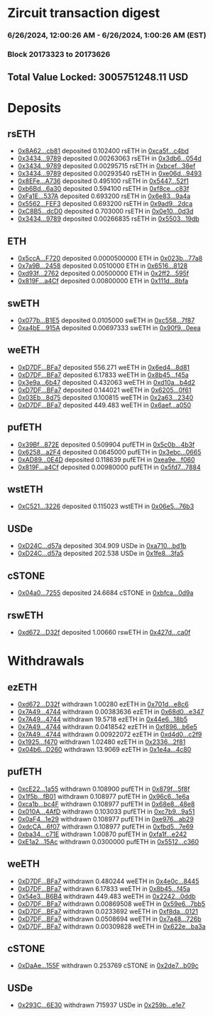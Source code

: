 # Zircuit transaction digest
### 6/26/2024, 12:00:26 AM - 6/26/2024, 1:00:26 AM (EST)
### Block 20173323 to 20173626

## Total Value Locked: 3005751248.11 USD

# Deposits
## rsETH
- [0x8A62...cb81](https://etherscan.io/address/0x8A623b489677f1eEEd0F8fF9fF2E6a363d78cb81) deposited 0.102400 rsETH in [0xca5f...c4bd](https://etherscan.io/tx/0x8A623b489677f1eEEd0F8fF9fF2E6a363d78cb81)
- [0x3434...9789](https://etherscan.io/address/0x34349c5569e7B846c3558961552D2202760A9789) deposited 0.00263063 rsETH in [0x3db6...054d](https://etherscan.io/tx/0x34349c5569e7B846c3558961552D2202760A9789)
- [0x3434...9789](https://etherscan.io/address/0x34349c5569e7B846c3558961552D2202760A9789) deposited 0.00295715 rsETH in [0xbcef...38ef](https://etherscan.io/tx/0x34349c5569e7B846c3558961552D2202760A9789)
- [0x3434...9789](https://etherscan.io/address/0x34349c5569e7B846c3558961552D2202760A9789) deposited 0.00293540 rsETH in [0xe06d...9493](https://etherscan.io/tx/0x34349c5569e7B846c3558961552D2202760A9789)
- [0x8EFe...A736](https://etherscan.io/address/0x8EFeF165ecC61268B2C94d13e77A9AAD11D2A736) deposited 0.495100 rsETH in [0x5447...52f1](https://etherscan.io/tx/0x8EFeF165ecC61268B2C94d13e77A9AAD11D2A736)
- [0xb6Bd...6a30](https://etherscan.io/address/0xb6Bda52617089dD28E2026f0Ee5705F35C256a30) deposited 0.594100 rsETH in [0xf8ce...c83f](https://etherscan.io/tx/0xb6Bda52617089dD28E2026f0Ee5705F35C256a30)
- [0xFa1E...537A](https://etherscan.io/address/0xFa1E48D4d5b56202C4278444faAE0D4Dd8F5537A) deposited 0.693200 rsETH in [0x6e83...9a4a](https://etherscan.io/tx/0xFa1E48D4d5b56202C4278444faAE0D4Dd8F5537A)
- [0x5562...FEF3](https://etherscan.io/address/0x5562Dd34A7bD3E7351011b428ca4dDB87C52FEF3) deposited 0.693200 rsETH in [0x9ad9...2dca](https://etherscan.io/tx/0x5562Dd34A7bD3E7351011b428ca4dDB87C52FEF3)
- [0xC8B5...dcD0](https://etherscan.io/address/0xC8B5813895d7a673B86d42960fC2C896f090dcD0) deposited 0.703000 rsETH in [0x0e10...0d3d](https://etherscan.io/tx/0xC8B5813895d7a673B86d42960fC2C896f090dcD0)
- [0x3434...9789](https://etherscan.io/address/0x34349c5569e7B846c3558961552D2202760A9789) deposited 0.00266835 rsETH in [0x5503...19db](https://etherscan.io/tx/0x34349c5569e7B846c3558961552D2202760A9789)
## ETH
- [0x5ccA...F720](https://etherscan.io/address/0x5ccAD425d065378762F95876903dfCC1CB29F720) deposited 0.0000500000 ETH in [0x023b...77a8](https://etherscan.io/tx/0x5ccAD425d065378762F95876903dfCC1CB29F720)
- [0x7a9B...2458](https://etherscan.io/address/0x7a9B4f41144e8fc691B393d9Abf347B5835e2458) deposited 0.0510000 ETH in [0x6516...8128](https://etherscan.io/tx/0x7a9B4f41144e8fc691B393d9Abf347B5835e2458)
- [0xd93f...2762](https://etherscan.io/address/0xd93ff1E24FD7ba707f17c7b9c0cCf29384B82762) deposited 0.00500000 ETH in [0x2ff2...595f](https://etherscan.io/tx/0xd93ff1E24FD7ba707f17c7b9c0cCf29384B82762)
- [0x819F...a4Cf](https://etherscan.io/address/0x819F98cd2a2374Ceeede3df380DC46084c7Fa4Cf) deposited 0.00800000 ETH in [0x111d...8bfa](https://etherscan.io/tx/0x819F98cd2a2374Ceeede3df380DC46084c7Fa4Cf)
## swETH
- [0x077b...B1E5](https://etherscan.io/address/0x077b0df30677416cA022baE41C4345792fFaB1E5) deposited 0.0105000 swETH in [0xc558...7f87](https://etherscan.io/tx/0x077b0df30677416cA022baE41C4345792fFaB1E5)
- [0xa4bE...915A](https://etherscan.io/address/0xa4bEce1BF6d1B8A16Fb933632A332Ea8c7bB915A) deposited 0.00697333 swETH in [0x90f9...0eea](https://etherscan.io/tx/0xa4bEce1BF6d1B8A16Fb933632A332Ea8c7bB915A)
## weETH
- [0xD7DF...BFa7](https://etherscan.io/address/0xD7DF7E085214743530afF339aFC420c7c720BFa7) deposited 556.271 weETH in [0x6ed4...8d81](https://etherscan.io/tx/0xD7DF7E085214743530afF339aFC420c7c720BFa7)
- [0xD7DF...BFa7](https://etherscan.io/address/0xD7DF7E085214743530afF339aFC420c7c720BFa7) deposited 6.17833 weETH in [0x8b45...f45a](https://etherscan.io/tx/0xD7DF7E085214743530afF339aFC420c7c720BFa7)
- [0x3e9a...6b47](https://etherscan.io/address/0x3e9a8Bf4A72b87ae212D116f8904817122a76b47) deposited 0.432063 weETH in [0xd10a...b4d2](https://etherscan.io/tx/0x3e9a8Bf4A72b87ae212D116f8904817122a76b47)
- [0xD7DF...BFa7](https://etherscan.io/address/0xD7DF7E085214743530afF339aFC420c7c720BFa7) deposited 0.144021 weETH in [0x6205...0f61](https://etherscan.io/tx/0xD7DF7E085214743530afF339aFC420c7c720BFa7)
- [0x03Eb...8d75](https://etherscan.io/address/0x03Eb5Fc108F22Ba61c7b4F9f742B47cA99298d75) deposited 0.100815 weETH in [0x2a63...2340](https://etherscan.io/tx/0x03Eb5Fc108F22Ba61c7b4F9f742B47cA99298d75)
- [0xD7DF...BFa7](https://etherscan.io/address/0xD7DF7E085214743530afF339aFC420c7c720BFa7) deposited 449.483 weETH in [0x6aef...a050](https://etherscan.io/tx/0xD7DF7E085214743530afF339aFC420c7c720BFa7)
## pufETH
- [0x39Bf...872E](https://etherscan.io/address/0x39Bf200a7613Fbc1B7e19D0EF29E83B969DF872E) deposited 0.509904 pufETH in [0x5c0b...4b3f](https://etherscan.io/tx/0x39Bf200a7613Fbc1B7e19D0EF29E83B969DF872E)
- [0x6258...a2F4](https://etherscan.io/address/0x6258931fC8Bde913a5CD7FA791eA9f15e700a2F4) deposited 0.0645000 pufETH in [0x3ebc...0665](https://etherscan.io/tx/0x6258931fC8Bde913a5CD7FA791eA9f15e700a2F4)
- [0xAD89...0E4D](https://etherscan.io/address/0xAD894B3EbdC84627e02981fe2bC0dAD93CA20E4D) deposited 0.118639 pufETH in [0xea9e...f060](https://etherscan.io/tx/0xAD894B3EbdC84627e02981fe2bC0dAD93CA20E4D)
- [0x819F...a4Cf](https://etherscan.io/address/0x819F98cd2a2374Ceeede3df380DC46084c7Fa4Cf) deposited 0.00980000 pufETH in [0x5fd7...7884](https://etherscan.io/tx/0x819F98cd2a2374Ceeede3df380DC46084c7Fa4Cf)
## wstETH
- [0xC521...3226](https://etherscan.io/address/0xC521b9AA945e40DD8128C19c0D1bd6033CB43226) deposited 0.115023 wstETH in [0x06e5...76b3](https://etherscan.io/tx/0xC521b9AA945e40DD8128C19c0D1bd6033CB43226)
## USDe
- [0xD24C...d57a](https://etherscan.io/address/0xD24Cfe2d0fa81369ca6291c28ac5426e16B6d57a) deposited 304.909 USDe in [0xa710...bd1b](https://etherscan.io/tx/0xD24Cfe2d0fa81369ca6291c28ac5426e16B6d57a)
- [0xD24C...d57a](https://etherscan.io/address/0xD24Cfe2d0fa81369ca6291c28ac5426e16B6d57a) deposited 202.538 USDe in [0x1fe8...3fa5](https://etherscan.io/tx/0xD24Cfe2d0fa81369ca6291c28ac5426e16B6d57a)
## cSTONE
- [0x04a0...7255](https://etherscan.io/address/0x04a0F64225066999175906bFb7954B07391C7255) deposited 24.6684 cSTONE in [0xbfca...0d9a](https://etherscan.io/tx/0x04a0F64225066999175906bFb7954B07391C7255)
## rswETH
- [0xd672...D32f](https://etherscan.io/address/0xd6725822B20A993329B448FE4615D94814A8D32f) deposited 1.00660 rswETH in [0x427d...ca0f](https://etherscan.io/tx/0xd6725822B20A993329B448FE4615D94814A8D32f)
# Withdrawals
## ezETH
- [0xd672...D32f](https://etherscan.io/address/0xd6725822B20A993329B448FE4615D94814A8D32f) withdrawn 1.00280 ezETH in [0x701d...e8c6](https://etherscan.io/tx/0xd6725822B20A993329B448FE4615D94814A8D32f)
- [0x7A49...4744](https://etherscan.io/address/0x7A493Be5c2ce014cD049Bf178a1ac0Db1B434744) withdrawn 0.00383636 ezETH in [0x68d0...e347](https://etherscan.io/tx/0x7A493Be5c2ce014cD049Bf178a1ac0Db1B434744)
- [0x7A49...4744](https://etherscan.io/address/0x7A493Be5c2ce014cD049Bf178a1ac0Db1B434744) withdrawn 19.5718 ezETH in [0x44e6...18b5](https://etherscan.io/tx/0x7A493Be5c2ce014cD049Bf178a1ac0Db1B434744)
- [0x7A49...4744](https://etherscan.io/address/0x7A493Be5c2ce014cD049Bf178a1ac0Db1B434744) withdrawn 0.0418542 ezETH in [0xf896...b6e5](https://etherscan.io/tx/0x7A493Be5c2ce014cD049Bf178a1ac0Db1B434744)
- [0x7A49...4744](https://etherscan.io/address/0x7A493Be5c2ce014cD049Bf178a1ac0Db1B434744) withdrawn 0.00922072 ezETH in [0xd4d0...c2f9](https://etherscan.io/tx/0x7A493Be5c2ce014cD049Bf178a1ac0Db1B434744)
- [0x1925...f470](https://etherscan.io/address/0x192567995E2b5795f3cD195276302eE36F61f470) withdrawn 1.02480 ezETH in [0x2336...2f81](https://etherscan.io/tx/0x192567995E2b5795f3cD195276302eE36F61f470)
- [0x04b6...D260](https://etherscan.io/address/0x04b6c1d2C9EA868E8e37c035E1c7Fcadd475D260) withdrawn 13.9069 ezETH in [0x1e4a...4c80](https://etherscan.io/tx/0x04b6c1d2C9EA868E8e37c035E1c7Fcadd475D260)
## pufETH
- [0xcE22...1a55](https://etherscan.io/address/0xcE225Fb9eaA879ED1a555e7e6DF103B963ED1a55) withdrawn 0.108900 pufETH in [0x879f...5f8f](https://etherscan.io/tx/0xcE225Fb9eaA879ED1a555e7e6DF103B963ED1a55)
- [0x1f5b...fB01](https://etherscan.io/address/0x1f5b5f7bC673eAAE2607f79609C178DB9e23fB01) withdrawn 0.108977 pufETH in [0x96c6...1e6a](https://etherscan.io/tx/0x1f5b5f7bC673eAAE2607f79609C178DB9e23fB01)
- [0xca1b...bc4F](https://etherscan.io/address/0xca1b70127fD314412Eb7c9F9a56b775703d1bc4F) withdrawn 0.108977 pufETH in [0x68e8...48e8](https://etherscan.io/tx/0xca1b70127fD314412Eb7c9F9a56b775703d1bc4F)
- [0x010A...4AfD](https://etherscan.io/address/0x010AC1d7e09682B2c80B9fFB06C8df9a27f94AfD) withdrawn 0.103033 pufETH in [0xc7b9...9a51](https://etherscan.io/tx/0x010AC1d7e09682B2c80B9fFB06C8df9a27f94AfD)
- [0x0aF4...1e29](https://etherscan.io/address/0x0aF4cb20213Fc3048007DAf8B0ab319FE8031e29) withdrawn 0.108977 pufETH in [0xe976...ab29](https://etherscan.io/tx/0x0aF4cb20213Fc3048007DAf8B0ab319FE8031e29)
- [0xdcCA...6f07](https://etherscan.io/address/0xdcCA121C67d2BC5E8cF703e797f4843CF2326f07) withdrawn 0.108977 pufETH in [0xfbd5...7e69](https://etherscan.io/tx/0xdcCA121C67d2BC5E8cF703e797f4843CF2326f07)
- [0xba34...c71E](https://etherscan.io/address/0xba34C3ECe21170126b2E8fA834fc987F3411c71E) withdrawn 1.00870 pufETH in [0xfa1f...e242](https://etherscan.io/tx/0xba34C3ECe21170126b2E8fA834fc987F3411c71E)
- [0xE1a2...15Ac](https://etherscan.io/address/0xE1a2e57F134706278f5D91A3D0756AC2e92a15Ac) withdrawn 0.0300000 pufETH in [0x5512...c360](https://etherscan.io/tx/0xE1a2e57F134706278f5D91A3D0756AC2e92a15Ac)
## weETH
- [0xD7DF...BFa7](https://etherscan.io/address/0xD7DF7E085214743530afF339aFC420c7c720BFa7) withdrawn 0.480244 weETH in [0x4e0c...8445](https://etherscan.io/tx/0xD7DF7E085214743530afF339aFC420c7c720BFa7)
- [0xD7DF...BFa7](https://etherscan.io/address/0xD7DF7E085214743530afF339aFC420c7c720BFa7) withdrawn 6.17833 weETH in [0x8b45...f45a](https://etherscan.io/tx/0xD7DF7E085214743530afF339aFC420c7c720BFa7)
- [0x54e3...B6B4](https://etherscan.io/address/0x54e324219979C0D1e9a895122EdAaaA3C02cB6B4) withdrawn 449.483 weETH in [0x2242...0ddb](https://etherscan.io/tx/0x54e324219979C0D1e9a895122EdAaaA3C02cB6B4)
- [0xD7DF...BFa7](https://etherscan.io/address/0xD7DF7E085214743530afF339aFC420c7c720BFa7) withdrawn 0.00869508 weETH in [0x59e6...7bb5](https://etherscan.io/tx/0xD7DF7E085214743530afF339aFC420c7c720BFa7)
- [0xD7DF...BFa7](https://etherscan.io/address/0xD7DF7E085214743530afF339aFC420c7c720BFa7) withdrawn 0.0233692 weETH in [0xf8da...0121](https://etherscan.io/tx/0xD7DF7E085214743530afF339aFC420c7c720BFa7)
- [0xD7DF...BFa7](https://etherscan.io/address/0xD7DF7E085214743530afF339aFC420c7c720BFa7) withdrawn 0.0508694 weETH in [0x7a48...726b](https://etherscan.io/tx/0xD7DF7E085214743530afF339aFC420c7c720BFa7)
- [0xD7DF...BFa7](https://etherscan.io/address/0xD7DF7E085214743530afF339aFC420c7c720BFa7) withdrawn 0.00309828 weETH in [0x622e...ba3a](https://etherscan.io/tx/0xD7DF7E085214743530afF339aFC420c7c720BFa7)
## cSTONE
- [0xDaAe...155F](https://etherscan.io/address/0xDaAe654B1d214269aFa0f480a7Ad40D5377e155F) withdrawn 0.253769 cSTONE in [0x2de7...b09c](https://etherscan.io/tx/0xDaAe654B1d214269aFa0f480a7Ad40D5377e155F)
## USDe
- [0x293C...6E30](https://etherscan.io/address/0x293C6937D8D82e05B01335F7B33FBA0c8e256E30) withdrawn 715937 USDe in [0x259b...e1e7](https://etherscan.io/tx/0x293C6937D8D82e05B01335F7B33FBA0c8e256E30)
